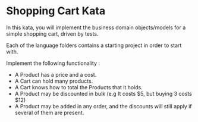 # Shopping Cart Kata

In this kata, you will implement the business domain objects/models for a simple shopping cart, driven by tests.

Each of the language folders contains a starting project in order to start with.

Implement the following functionality :

* A Product has a price and a cost.
* A Cart can hold many products.
* A Cart knows how to total the Products that it holds.
* A Product may be discounted in bulk (e.g It costs $5, but buying 3 costs $12)
* A Product may be added in any order, and the discounts will still apply if several of them are present.

